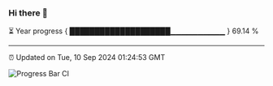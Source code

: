 ### Hi there 👋

⏳ Year progress { ████████████████████▁▁▁▁▁▁▁▁▁▁ } 69.14 %

---

⏰ Updated on Tue, 10 Sep 2024 01:24:53 GMT

![Progress Bar CI](https://github.com/liununu/liununu/workflows/Progress%20Bar%20CI/badge.svg)

